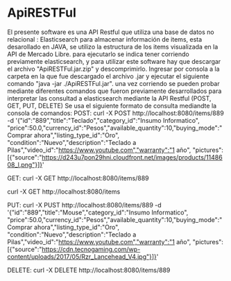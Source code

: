 # ApiRESTFul

El presente software es una API Restful que utiliza una base de datos no relacional : Elasticsearch para almacenar información
de items, esta desarollado en JAVA, se utilizo la estructura de los items visualizada en la API de Mercado Libre.
para ejecutarlo se indica tener corriendo previamente elasticsearch, y para utilizar este software hay que descargar el 
archivo "ApiRESTFul.jar.zip" y descomprimirlo. Ingresar por consola a la carpeta en la que fue descargado el archivo .jar 
y ejecutar el siguiente comando "java -jar ./ApiRESTFul.jar".
una vez corriendo se pueden probar mediante diferentes comandos que fueron previamente desarrollados para interpretar
las consultad a elasticsearch mediante la API Restful (POST, GET, PUT, DELETE) 
Se usa el siguiente formato de consulta mediandte la consola de comandos:
POST:
curl -X POST http://localhost:8080/items/889 -d '{"id":"889","title":"Teclado","category_id":"Insumo Informatico",
"price":50.0,"currency_id":"Pesos","available_quantity":10,"buying_mode":"Comprar ahora","listing_type_id":"Oro",
"condition":"Nuevo","description":"Teclado a Pilas","video_id":"https://www.youtube.com","warranty":"1 año",
"pictures":[{"source":"https://d243u7pon29hni.cloudfront.net/images/products/1148608_l.png"}]}'

GET: 
curl -X GET http://localhost:8080/items/889

curl -X GET http://localhost:8080/items

PUT:
curl -X PUST http://localhost:8080/items/889 -d '{"id":"889","title":"Mouse","category_id":"Insumo Informatico",
"price":50.0,"currency_id":"Pesos","available_quantity":10,"buying_mode":"Comprar ahora","listing_type_id":"Oro",
"condition":"Nuevo","description":"Teclado a Pilas","video_id":"https://www.youtube.com","warranty":"1 año",
"pictures":[{"source":"https://cdn.tecnogaming.com/wp-content/uploads/2017/05/Rzr_Lancehead_V4.jpg"}]}'

DELETE:
curl -X DELETE http://localhost:8080/items/889

